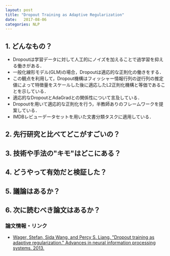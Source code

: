 ```yaml
---
layout: post
title: "Dropout Training as Adaptive Regularization"
date:   2017-08-06
categories: NLP
---
```


## 1. どんなもの？

- Dropoutは学習データに対して人工的にノイズを加えることで過学習を抑える働きがある．
- 一般化線形モデル(GLM)の場合，Dropoutは適応的な正則化の働きをする．
- この観点を利用して，Dropout機構はフィッシャー情報行列の逆行列の推定値によって特徴量をスケールした後に適応したL2正則化機構と等価であることを示している．
- 適応的なDropoutとAdaGradとの関係性について言及している．
- Dropoutを用いて適応的な正則化を行う，半教師ありのフレームワークを提案している．
- IMDBレビューデータセットを用いた文書分類タスクに適用している．

## 2. 先行研究と比べてどこがすごいの？

## 3. 技術や手法の"キモ"はどこにある？

## 4. どうやって有効だと検証した？

## 5. 議論はあるか？

## 6. 次に読むべき論文はあるか？

### 論文情報・リンク

* [Wager, Stefan, Sida Wang, and Percy S. Liang. "Dropout training as adaptive regularization." Advances in neural information processing systems. 2013.](http://papers.nips.cc/paper/4882-dropout-training-as-adaptive-regularization)
